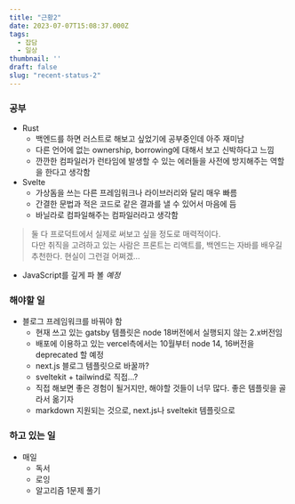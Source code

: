 ```yaml
---
title: "근황2"
date: 2023-07-07T15:08:37.000Z
tags:
  - 잡담
  - 일상
thumbnail: ''
draft: false
slug: "recent-status-2"
---
```


### 공부

- Rust
  - 백엔드를 하면 러스트로 해보고 싶었기에 공부중인데 아주 재미남
  - 다른 언어에 없는 ownership, borrowing에 대해서 보고 신박하다고 느낌
  - 깐깐한 컴파일러가 런타임에 발생할 수 있는 에러들을 사전에 방지해주는 역할을 한다고 생각함
- Svelte
  - 가상돔을 쓰는 다른 프레임워크나 라이브러리와 달리 매우 빠름
  - 간결한 문법과 적은 코드로 같은 결과를 낼 수 있어서 마음에 듬
  - 바닐라로 컴파일해주는 컴파일러라고 생각함

> 둘 다 프로덕트에서 실제로 써보고 싶을 정도로 매력적이다.  
> 다만 취직을 고려하고 있는 사람은 프론트는 리액트를, 백엔드는 자바를 배우길 추천한다. 현실이 그런걸 어쩌겠...

- JavaScript를 깊게 파 볼 _예정_

### 해야할 일

- 블로그 프레임워크를 바꿔야 함
  - 현재 쓰고 있는 gatsby 템플릿은 node 18버전에서 실행되지 않는 2.x버전임
  - 배포에 이용하고 있는 vercel측에서는 10월부터 node 14, 16버전을 deprecated 할 예정
  - next.js 블로그 템플릿으로 바꿀까?
  - sveltekit + tailwind로 직접...?
  - 직접 해보면 좋은 경험이 될거지만, 해야할 것들이 너무 많다. 좋은 템플릿을 골라서 옮기자
  - markdown 지원되는 것으로, next.js나 sveltekit 템플릿으로

### 하고 있는 일

- 매일
  - 독서
  - 로잉
  - 알고리즘 1문제 풀기
